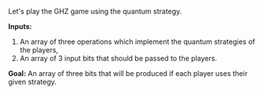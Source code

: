 Let's play the GHZ game using the quantum strategy.

**Inputs:**
1. An array of three operations which implement the quantum strategies of the players,
2. An array of 3 input bits that should be passed to the players.

**Goal:**
An array of three bits that will be produced if each player uses their given strategy.
